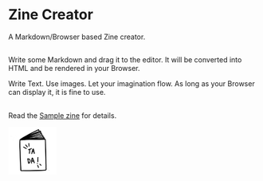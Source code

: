 # Zine Creator

A Markdown/Browser based Zine creator.

##

Write some Markdown and drag it to the editor.
It will be converted into HTML and be rendered in your Browser.

Write Text. Use images. Let your imagination flow.
As long as your Browser can display it, it is fine to use.

##

Read the [Sample zine](userguide/zine.content.md) for details.

![a book](favicon.png)
